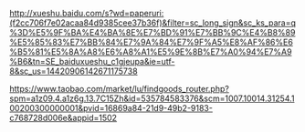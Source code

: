 http://xueshu.baidu.com/s?wd=paperuri:(f2cc706f7e02acaa84d9385cee37b36f)&filter=sc_long_sign&sc_ks_para=q%3D%E5%9F%BA%E4%BA%8E%E7%BD%91%E7%BB%9C%E4%B8%89%E5%85%83%E7%BB%84%E7%9A%84%E7%9F%A5%E8%AF%86%E6%B5%81%E5%8A%A8%E6%A8%A1%E5%9E%8B%E7%A0%94%E7%A9%B6&tn=SE_baiduxueshu_c1gjeupa&ie=utf-8&sc_us=14420906142671175738



https://www.taobao.com/market/lu/findgoods_router.php?spm=a1z09.4.a1z6g.13.7C15Zh&id=535784583376&scm=1007.10014.31254.100200300000001&pvid=16869a84-21d9-49b2-9183-c768728d006e&appid=1502
